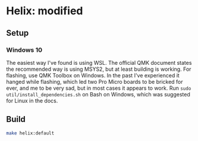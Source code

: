 # Helix: modified

## Setup

### Windows 10

The easiest way I've found is using WSL.
The official QMK document states the recommended way is using MSYS2, but at least building is working.
For flashing, use QMK Toolbox on Windows.
In the past I've experienced it hanged while flashing, which led two Pro Micro boards to be bricked for ever, and me to be very sad,
but in most cases it appears to work.
Run `sudo util/install_dependencies.sh` on Bash on Windows, which was suggested for Linux in the docs.

## Build

```sh
make helix:default
```
